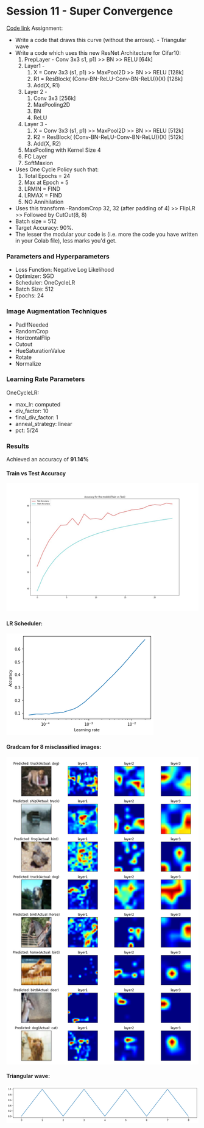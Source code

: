 

# Session 11 - Super Convergence
[Code link](https://github.com/aswa09/EVA-4/blob/master/S11/EVA4_S11.ipynb)
Assignment:

- Write a code that draws this curve (without the arrows). - Triangular wave
- Write a code which uses this new ResNet Architecture for Cifar10:
  1.  PrepLayer - Conv 3x3 s1, p1) >> BN >> RELU [64k]
  2.  Layer1 -
      1.  X = Conv 3x3 (s1, p1) >> MaxPool2D >> BN >> RELU [128k]
      2.  R1 = ResBlock( (Conv-BN-ReLU-Conv-BN-ReLU))(X) [128k]
      3.  Add(X, R1)
  3.  Layer 2 -
      1.  Conv 3x3 [256k]
      2.  MaxPooling2D
      3.  BN
      4.  ReLU
  4.  Layer 3 -
      1.  X = Conv 3x3 (s1, p1) >> MaxPool2D >> BN >> RELU [512k]
      2.  R2 = ResBlock( (Conv-BN-ReLU-Conv-BN-ReLU))(X) [512k]
      3.  Add(X, R2)
  5.  MaxPooling with Kernel Size 4
  6.  FC Layer
  7.  SoftMaxion
- Uses One Cycle Policy such that:
  1. Total Epochs = 24
  2. Max at Epoch = 5
  3. LRMIN = FIND
  4. LRMAX = FIND
  5. NO Annihilation
- Uses this transform -RandomCrop 32, 32 (after padding of 4) >> FlipLR >> Followed by CutOut(8, 8)
- Batch size = 512
- Target Accuracy: 90%. 
- The lesser the modular your code is (i.e. more the code you have written in your Colab file), less marks you'd get. 

###  Parameters and Hyperparameters
- Loss Function: Negative Log Likelihood
- Optimizer: SGD
- Scheduler: OneCycleLR
- Batch Size: 512
- Epochs: 24

### Image Augmentation Techniques
- PadIfNeeded
- RandomCrop
- HorizontalFlip
- Cutout
- HueSaturationValue
- Rotate
- Normalize

### Learning Rate Parameters
OneCycleLR:
- max_lr: computed
- div_factor: 10
- final_div_factor: 1
- anneal_strategy: linear
- pct: 5/24

### Results
Achieved  an accuracy of **91.14%** 

#### Train vs Test Accuracy
<img src="https://github.com/aswa09/EVA-4/blob/master/S11/results/acc_trn_vs_tst.jpg">

#### LR Scheduler:
<img src="https://github.com/aswa09/EVA-4/blob/master/S11/results/lr_vs_acc.png">

#### Gradcam for 8 misclassified images:
<img src="https://github.com/aswa09/EVA-4/blob/master/S11/results/gradcam.png">

#### Triangular wave:
<img src="https://github.com/aswa09/EVA-4/blob/master/S11/results/triangular.png">
